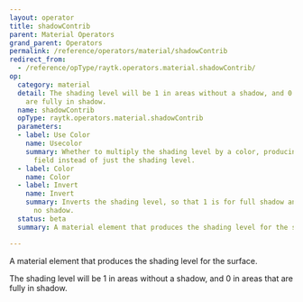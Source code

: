 ```yaml
---
layout: operator
title: shadowContrib
parent: Material Operators
grand_parent: Operators
permalink: /reference/operators/material/shadowContrib
redirect_from:
  - /reference/opType/raytk.operators.material.shadowContrib/
op:
  category: material
  detail: The shading level will be 1 in areas without a shadow, and 0 in areas that
    are fully in shadow.
  name: shadowContrib
  opType: raytk.operators.material.shadowContrib
  parameters:
  - label: Use Color
    name: Usecolor
    summary: Whether to multiply the shading level by a color, producing a vector
      field instead of just the shading level.
  - label: Color
    name: Color
  - label: Invert
    name: Invert
    summary: Inverts the shading level, so that 1 is for full shadow and 0 is for
      no shadow.
  status: beta
  summary: A material element that produces the shading level for the surface.

---
```



A material element that produces the shading level for the surface.

The shading level will be 1 in areas without a shadow, and 0 in areas that are fully in shadow.
